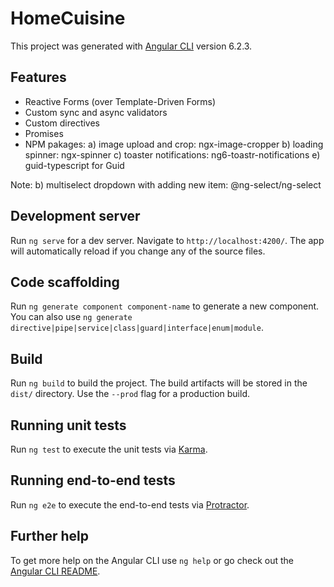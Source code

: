 # HomeCuisine

This project was generated with [Angular CLI](https://github.com/angular/angular-cli) version 6.2.3.

## Features

- Reactive Forms (over Template-Driven Forms)
- Custom sync and async validators
- Custom directives
- Promises
- NPM pakages:
    a) image upload and crop: ngx-image-cropper
    b) loading spinner: ngx-spinner
    c) toaster notifications: ng6-toastr-notifications
    e) guid-typescript for Guid

Note: 
 b) multiselect dropdown with adding new item: @ng-select/ng-select

## Development server

Run `ng serve` for a dev server. Navigate to `http://localhost:4200/`. The app will automatically reload if you change any of the source files.

## Code scaffolding

Run `ng generate component component-name` to generate a new component. You can also use `ng generate directive|pipe|service|class|guard|interface|enum|module`.

## Build

Run `ng build` to build the project. The build artifacts will be stored in the `dist/` directory. Use the `--prod` flag for a production build.

## Running unit tests

Run `ng test` to execute the unit tests via [Karma](https://karma-runner.github.io).

## Running end-to-end tests

Run `ng e2e` to execute the end-to-end tests via [Protractor](http://www.protractortest.org/).

## Further help

To get more help on the Angular CLI use `ng help` or go check out the [Angular CLI README](https://github.com/angular/angular-cli/blob/master/README.md).

